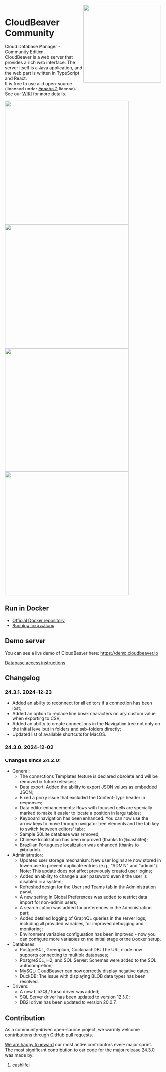 <img src="https://github.com/dbeaver/cloudbeaver/wiki/images/cloudbeaver-logo.png" align="right" width="250"/>

# CloudBeaver Community

Cloud Database Manager - Community Edition.  
CloudBeaver is a web server that provides a rich web interface. The server itself is a Java application, and the web part is written in TypeScript and React.  
It is free to use and open-source (licensed under [Apache 2](https://github.com/dbeaver/cloudbeaver/blob/devel/LICENSE) license).  
See our [WIKI](https://github.com/dbeaver/cloudbeaver/wiki) for more details. 

<img src="https://github.com/dbeaver/cloudbeaver/wiki/images/connection-creation-demo.png" width="400"/>
<img src="https://github.com/dbeaver/cloudbeaver/wiki/images/gis-demo.png" width="400"/>
<img src="https://github.com/dbeaver/cloudbeaver/wiki/images/data-transfer-demo.png" width="400"/>
<img src="https://github.com/dbeaver/cloudbeaver/wiki/images/sql-editor-demo.png" width="400"/>

## Run in Docker

- [Official Docker repository](https://hub.docker.com/r/dbeaver/cloudbeaver)
- [Running instructions](https://github.com/dbeaver/cloudbeaver/wiki/Run-Docker-Container)

## Demo server

You can see a live demo of CloudBeaver here: https://demo.cloudbeaver.io  

[Database access instructions](https://github.com/dbeaver/cloudbeaver/wiki/Demo-Server)

## Changelog

### 24.3.1. 2024-12-23
- Added an ability to reconnect for all editors if a connection has been lost;
- Added an option to replace line break characters on any custom value when exporting to CSV;
- Added an ability to create connections in the Navigation tree not only on the initial level but in folders and sub-folders directly;
- Updated list of available shortcuts for MacOS.

### 24.3.0. 2024-12-02
### Changes since 24.2.0:
- General:
  -    The connections Templates feature is declared obsolete and will be removed in future releases;
  -    Data export: Added the ability to export JSON values as embedded JSON;
  -    Fixed a proxy issue that excluded the Content-Type header in responses;
  -    Data editor enhancements: Rows with focused cells are specially marked to make it easier to locate a position in large tables;
  -    Keyboard navigation has been enhanced. You can now use the arrow keys to move through navigator tree elements and the tab key to switch between editors' tabs;
  -    Sample SQLite database was removed;
  -    Chinese localization has been improved (thanks to @cashlifei);
  -    Brazilian Portuguese localization was enhanced (thanks to @brlarini).
- Administration:
  -    Updated user storage mechanism: New user logins are now stored in lowercase to prevent duplicate entries (e.g., "ADMIN" and "admin"). Note: This update does not affect previously created user logins;
  -    Added an ability to change a user password even if the user is disabled in a system;
  -    Refreshed design for the User and Teams tab in the Administration panel;
  -    A new setting in Global Preferences was added to restrict data import for non-admin users;
  -    A search option was added for preferences in the Administration part;
  -    Added detailed logging of GraphQL queries in the server logs, including all provided variables, for improved debugging and monitoring;
  -    Environment variables configuration has been improved - now you can configure more variables on the initial stage of the Docker setup.
- Databases:
  -    PostgreSQL, Greenplum, CockroachDB: The URL mode now supports connecting to multiple databases;
  -    PostgreSQL, H2, and SQL Server: Schemas were added to the SQL autocompletion;
  -    MySQL: CloudBeaver can now correctly display negative dates;
  -    DuckDB: The issue with displaying BLOB data types has been resolved.
- Drivers:
  -    A new LibSQL/Turso driver was added;
  -    SQL Server driver has been updated to version 12.8.0;
  -    DB2i driver has been updated to version 20.0.7.

## Contribution
As a community-driven open-source project, we warmly welcome contributions through GitHub pull requests. 

[We are happy to reward](https://dbeaver.com/help-dbeaver/) our most active contributors every major sprint.
The most significant contribution to our code for the major release 24.3.0 was made by:
1. [cashlifei](https://github.com/cashlifei)
